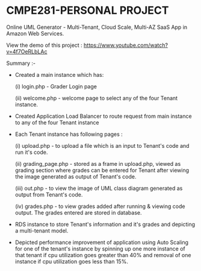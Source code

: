 # CMPE281-PERSONAL PROJECT
 Online UML Generator - Multi-Tenant, Cloud Scale, Multi-AZ SaaS App in Amazon Web Services.
 
 View the demo of this project : https://www.youtube.com/watch?v=4f7OeRLbLAc
 
 Summary :-
 
 - Created a main instance which has:
 
   (i) login.php - Grader Login page 
 
   (ii) welcome.php - welcome page to select any of the four Tenant instance.
 
 - Created Application Load Balancer to route request from main instance to any of the four Tenant instance
 
 - Each Tenant instance has following pages :

   (i) upload.php - to upload a file which is an input to Tenant's code and run it's code. 
   
   (ii) grading_page.php - stored as a frame in upload.php, viewed as grading section where grades can be entered for Tenant after viewing the image generated as output of Tenant's code. 
   
   (iii) out.php - to view the image of UML class diagram generated as output from Tenant's code.
   
   (iv) grades.php - to view grades added after running & viewing code output. The grades entered are stored in database. 
   
  - RDS instance to store Tenant's information and it's grades and depicting a multi-tenant model.
  
  - Depicted performance improvement of application using Auto Scaling for one of the tenant's instance by spinning up one more instance of that tenant if cpu utilization goes greater than 40% and removal of one instance if cpu utilization goes less than 15%.
  
  
